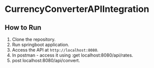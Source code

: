 # CurrencyConverterAPIIntegration

## How to Run
1. Clone the repository.
2. Run springboot application.
3. Access the API at `http://localhost:8080`.
4. In postman - access it using :get localhost:8080/api/rates.
5. post localhost:8080/api/convert.
